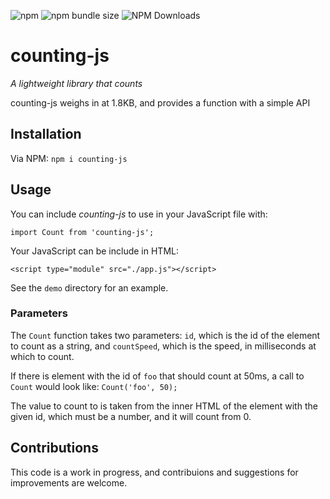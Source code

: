 ![npm](https://img.shields.io/npm/v/counting-js)
![npm bundle size](https://img.shields.io/bundlephobia/min/counting-js)
![NPM Downloads](https://img.shields.io/npm/dm/counting-js.svg)

# counting-js

_A lightweight library that counts_

counting-js weighs in at 1.8KB, and provides a function with a simple API 

## Installation 

Via NPM: `npm i counting-js`

## Usage 

You can include _counting-js_ to use in your JavaScript file with: 

`import Count from 'counting-js';`

Your JavaScript can be include in HTML: 

`<script type="module" src="./app.js"></script>`

See the `demo` directory for an example.

### Parameters

The `Count` function takes two parameters: `id`, which is the id of the element to count as a string, and `countSpeed`, which is the speed, in milliseconds at which to count. 

If there is element with the id of `foo` that should count at 50ms, a call to `Count` would look like: `Count('foo', 50);`

The value to count to is taken from the inner HTML of the element with the given id, which must be a number, and it will count from 0.

## Contributions 

This code is a work in progress, and contribuions and suggestions for improvements are welcome. 
